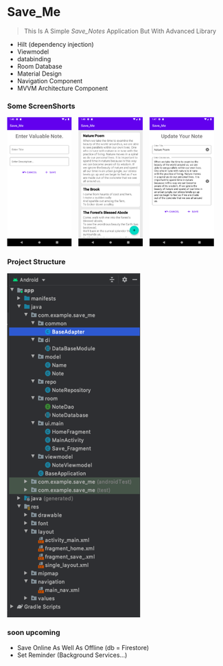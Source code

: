 <!-- heading -->
# Save_Me


<!-- Blockquote -->
<!-- Strong -->
>  This Is A Simple _Save_Notes_ Application But With Advanced Library

<!------------
-->


<!--ul-->
* Hilt (dependency injection)
* Viewmodel
* databinding
* Room Database
* Material Design
* Navigation Component
* MVVM Architecture Component


### Some ScreenShorts

<p float="left">
<img src ="/sample_images/img3.png" width="150" height="300"> &nbsp;&nbsp;
<img src ="/sample_images/img1.png" width="150" height="300"> &nbsp;&nbsp;
<img src ="/sample_images/img2.png" width="150" height="300"> &nbsp;&nbsp;
</p>


### Project Structure
<p float="left">
<img src ="/sample_images/img4.png" width="310" height="800"> &nbsp;&nbsp;
</p>


### soon upcoming
<!--ul-->
* Save Online As Well As Offline (db = Firestore)
* Set Reminder (Background Services...)












